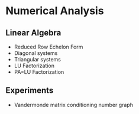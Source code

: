 Numerical Analysis
==================

Linear Algebra
--------------

- Reduced Row Echelon Form
- Diagonal systems
- Triangular systems
- LU Factorization
- PA=LU Factorization

Experiments
-----------

- Vandermonde matrix conditioning number graph

